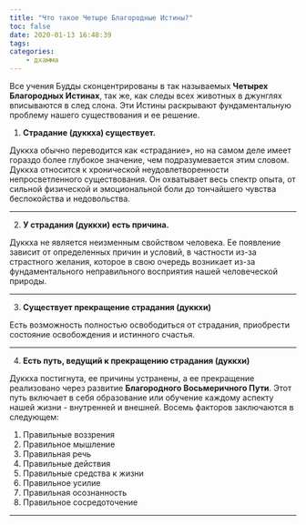 ```yaml
---
title: "Что такое Четыре Благородные Истины?"
toc: false
date: 2020-01-13 16:48:39
tags:
categories:
	- дхамма
---
```




Все учения Будды сконцентрированы в так называемых **Четырех Благородных Истинах**, так же, как следы всех животных в джунглях вписываются в след слона. Эти Истины раскрывают фундаментальную проблему нашего существования и ее решение.

<!--more-->

1. **Страдание (дуккха) существует.**

Дуккха обычно переводится как «страдание», но на самом деле имеет гораздо более глубокое значение, чем подразумевается этим словом. Дуккха относится к хронической неудовлетворенности непросветленного существования. Он охватывает весь спектр опыта, от сильной физической и эмоциональной боли до тончайшего чувства беспокойства и недовольства.

---


2. **У страдания (дуккхи) есть причина.**

Дуккха не является неизменным свойством человека. Ее появление зависит от определенных причин и условий, в частности из-за страстного желания, которое в свою очередь возникает из-за фундаментального неправильного восприятия нашей человеческой природы.

---



3. **Существует прекращение страдания (дуккхи)**


Есть возможность полностью освободиться от страдания, приобрести состояние освобождения и истинного счастья.

---


4. **Есть путь, ведущий к прекращению страдания (дуккхи)** 

Дуккха постигнута, ее причины устранены, а ее прекращение реализовано через развитие **Благородного Восьмеричного Пути**. Этот путь включает в себя образование или обучение каждому аспекту нашей жизни - внутренней и внешней. Восемь факторов заключаются в следующем:

1. Правильные воззрения
2. Правильное мышление
3. Правильная речь
4. Правильные действия
5. Правильные средства к жизни
6. Правильное усилие
7. Правильная осознанность
8. Правильное сосредоточение

---

